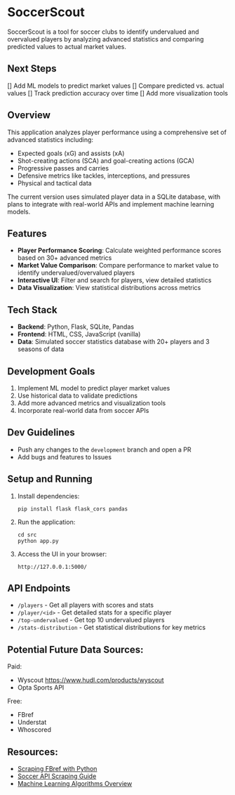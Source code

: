 # SoccerScout

SoccerScout is a tool for soccer clubs to identify undervalued and overvalued players by analyzing advanced statistics and comparing predicted values to actual market values.

## Next Steps

[] Add ML models to predict market values
[] Compare predicted vs. actual values
[] Track prediction accuracy over time
[] Add more visualization tools

## Overview

This application analyzes player performance using a comprehensive set of advanced statistics including:

- Expected goals (xG) and assists (xA)
- Shot-creating actions (SCA) and goal-creating actions (GCA)
- Progressive passes and carries
- Defensive metrics like tackles, interceptions, and pressures
- Physical and tactical data

The current version uses simulated player data in a SQLite database, with plans to integrate with real-world APIs and implement machine learning models.

## Features

- **Player Performance Scoring**: Calculate weighted performance scores based on 30+ advanced metrics
- **Market Value Comparison**: Compare performance to market value to identify undervalued/overvalued players
- **Interactive UI**: Filter and search for players, view detailed statistics
- **Data Visualization**: View statistical distributions across metrics

## Tech Stack

- **Backend**: Python, Flask, SQLite, Pandas
- **Frontend**: HTML, CSS, JavaScript (vanilla)
- **Data**: Simulated soccer statistics database with 20+ players and 3 seasons of data

## Development Goals

1. Implement ML model to predict player market values
2. Use historical data to validate predictions
3. Add more advanced metrics and visualization tools
4. Incorporate real-world data from soccer APIs

## Dev Guidelines

- Push any changes to the `development` branch and open a PR
- Add bugs and features to Issues

## Setup and Running

1. Install dependencies:

   ```
   pip install flask flask_cors pandas
   ```

2. Run the application:

   ```
   cd src
   python app.py
   ```

3. Access the UI in your browser:
   ```
   http://127.0.0.1:5000/
   ```

## API Endpoints

- `/players` - Get all players with scores and stats
- `/player/<id>` - Get detailed stats for a specific player
- `/top-undervalued` - Get top 10 undervalued players
- `/stats-distribution` - Get statistical distributions for key metrics

## Potential Future Data Sources:

Paid:

- Wyscout https://www.hudl.com/products/wyscout
- Opta Sports API

Free:

- FBref
- Understat
- Whoscored

## Resources:

- [Scraping FBref with Python](https://medium.com/@ricardoandreom/how-to-scrape-and-personalize-data-from-fbref-with-python-a-guide-to-unlocking-football-insights-7e623607afca)
- [Soccer API Scraping Guide](https://ctomashot.medium.com/how-i-scraped-an-api-for-my-soccer-scouting-app-c67df68da6ca)
- [Machine Learning Algorithms Overview](https://builtin.com/data-science/tour-top-10-algorithms-machine-learning-newbies)
